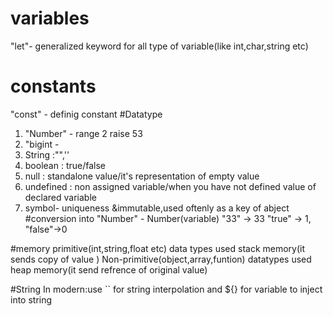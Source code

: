 # variables 
"let"- generalized keyword for all type of variable(like int,char,string etc)
# constants
"const" - definig constant
#Datatype
1. "Number" - range 2 raise 53
2. "bigint - 
3. String :"",''
4. boolean : true/false
5. null : standalone value/it's representation of empty value
6. undefined : non assigned variable/when you have not defined value of declared variable
7. symbol- uniqueness &immutable,used oftenly as a key of abject
#conversion
into "Number" - Number(variable)
"33" -> 33
"true" -> 1, "false"->0

#memory
primitive(int,string,float etc) data types used stack memory(it sends copy of value )
Non-primitive(object,array,funtion) datatypes used heap memory(it send refrence of original value)

#String
In modern:use `` for string interpolation and ${} for variable to inject into string


